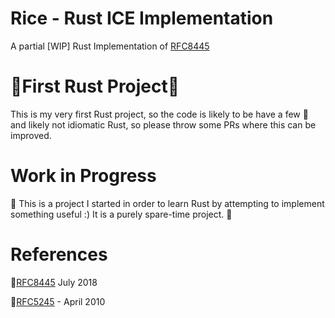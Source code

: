 # Rice - Rust ICE Implementation
A partial [WIP] Rust Implementation of [RFC8445](https://tools.ietf.org/html/rfc8445])

# :rotating_light:First Rust Project:rotating_light:
This is my very first Rust project, so the code is likely to be have a few :bug: and likely not idiomatic Rust, so please throw some PRs where this can be improved.

# Work in Progress
:construction:
This is a project I started in order to learn Rust by attempting to implement something useful :) It is a purely spare-time project.
:construction:

# References

:bookmark_tabs:[RFC8445](https://tools.ietf.org/html/rfc8445])  July 2018

:bookmark_tabs:[RFC5245](https://tools.ietf.org/html/rfc5245) - April 2010
